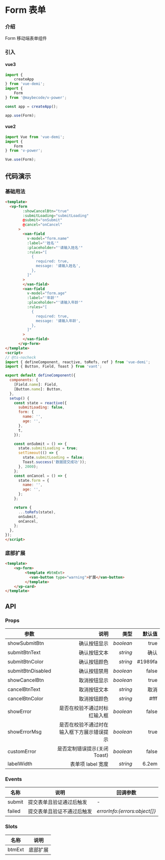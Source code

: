 # Form 表单

### 介绍

Form 移动端表单组件

### 引入

#### vue3

```js
import {
    createApp
} from 'vue-demi';
import {
    Form
} from '@maybecode/v-power';

const app = createApp();

app.use(Form);
```

#### vue2

```js
import Vue from 'vue-demi';
import {
    Form
} from 'v-power';

Vue.use(Form);
```

## 代码演示

### 基础用法

```html
<template>
  <vp-form
        :showCancelBtn="true"
        :submitLoading="submitLoading"
        @submit="onSubmit"
        @cancel="onCancel"
      >
        <van-field
          v-model="form.name"
          :label="'姓名'"
          :placeholder="'请输入姓名'"
          :rules="[
            {
              required: true,
              message: '请输入姓名',
            },
          ]"
        >
        </van-field>
        <van-field
          v-model="form.age"
          :label="'年龄'"
          :placeholder="'请输入年龄'"
          :rules="[
            {
              required: true,
              message: '请输入年龄',
            },
          ]"
        >
        </van-field>
      </vp-form>
</template>
<script>
// @ts-nocheck
import { defineComponent, reactive, toRefs, ref } from 'vue-demi';
import { Button, Field, Toast } from 'vant';

export default defineComponent({
  components: {
    [Field.name]: Field,
    [Button.name]: Button,
  },
  setup() {
    const state = reactive({
      submitLoading: false,
      form: {
        name: '',
        age: '',
      },
      t,
    });

    const onSubmit = () => {
      state.submitLoading = true;
      setTimeout(() => {
        state.submitLoading = false;
        Toast.success('数据提交成功'));
      }, 2000);
    };
    const onCancel = () => {
      state.form = {
        name: '',
        age: '',
      };
    };

    return {
      ...toRefs(state),
      onSubmit,
      onCancel,
    };
  },
});
</script>

```

### 底部扩展

```html
<template>
    <vp-form>
         <template #btmExt>
           <van-button type="warning">扩展</van-button>
         </template>
    </vp-card>
</template>
```

## API

### Props

| 参数              |                                       说明 |      类型 |  默认值 |
| ----------------- | -----------------------------------------: | --------: | ------: |
| showSubmitBtn     |                               确认按钮显示 | _boolean_ |    true |
| submitBtnText     |                               确认按钮文本 |  _string_ |    确认 |
| submitBtnColor    |                               确认按钮颜色 |  _string_ | #1989fa |
| submitBtnDisabled |                               确认按钮禁用 | _boolean_ |   false |
| showCancelBtn     |                               取消按钮显示 | _boolean_ |    true |
| cancelBtnText     |                               取消按钮文本 |  _string_ |    取消 |
| cancelBtnColor    |                               取消按钮颜色 |  _string_ |    #fff |
| showError         |               是否在校验不通过时标红输入框 | _boolean_ |   false |
| showErrorMsg      | 是否在校验不通过时在输入框下方展示错误提示 | _boolean_ |    true |
| customError       |                是否定制错误提示(关闭Toast) | _boolean_ |   false |
| labelWidth        |                          表单项 label 宽度 |  _string_ |   6.2em |


### Events

| 名称   | 说明                       | 回调参数                      |
| ------ | -------------------------- | ----------------------------- |
| submit | 提交表单且验证通过后触发   | -                             |
| failed | 提交表单且验证不通过后触发 | _errorInfo:{errors:object[]}_ |

### Slots

| 名称   | 说明     |
| ------ | -------- |
| btmExt | 底部扩展 |
